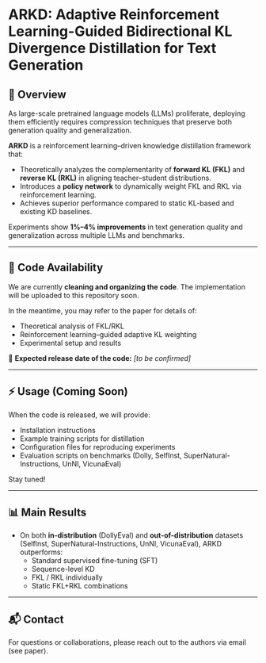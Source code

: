 # ARKD: Adaptive Reinforcement Learning-Guided Bidirectional KL Divergence Distillation for Text Generation

## 📖 Overview

As large-scale pretrained language models (LLMs) proliferate, deploying them efficiently requires compression techniques that preserve both generation quality and generalization.

**ARKD** is a reinforcement learning–driven knowledge distillation framework that:

- Theoretically analyzes the complementarity of **forward KL (FKL)** and **reverse KL (RKL)** in aligning teacher–student distributions.
- Introduces a **policy network** to dynamically weight FKL and RKL via reinforcement learning.
- Achieves superior performance compared to static KL-based and existing KD baselines.

Experiments show **1%–4% improvements** in text generation quality and generalization across multiple LLMs and benchmarks.





------

## 🚧 Code Availability

We are currently **cleaning and organizing the code**.
 The implementation will be uploaded to this repository soon.

In the meantime, you may refer to the paper for details of:

- Theoretical analysis of FKL/RKL
- Reinforcement learning–guided adaptive KL weighting
- Experimental setup and results

📅 **Expected release date of the code:** *[to be confirmed]*

------

## ⚡ Usage (Coming Soon)

When the code is released, we will provide:

- Installation instructions
- Example training scripts for distillation
- Configuration files for reproducing experiments
- Evaluation scripts on benchmarks (Dolly, SelfInst, SuperNatural-Instructions, UnNI, VicunaEval)

Stay tuned!

------

## 📊 Main Results

- On both **in-distribution** (DollyEval) and **out-of-distribution** datasets (SelfInst, SuperNatural-Instructions, UnNI, VicunaEval), ARKD outperforms:
  - Standard supervised fine-tuning (SFT)
  - Sequence-level KD
  - FKL / RKL individually
  - Static FKL+RKL combinations

------

## 📬 Contact

For questions or collaborations, please reach out to the authors via email (see paper).
